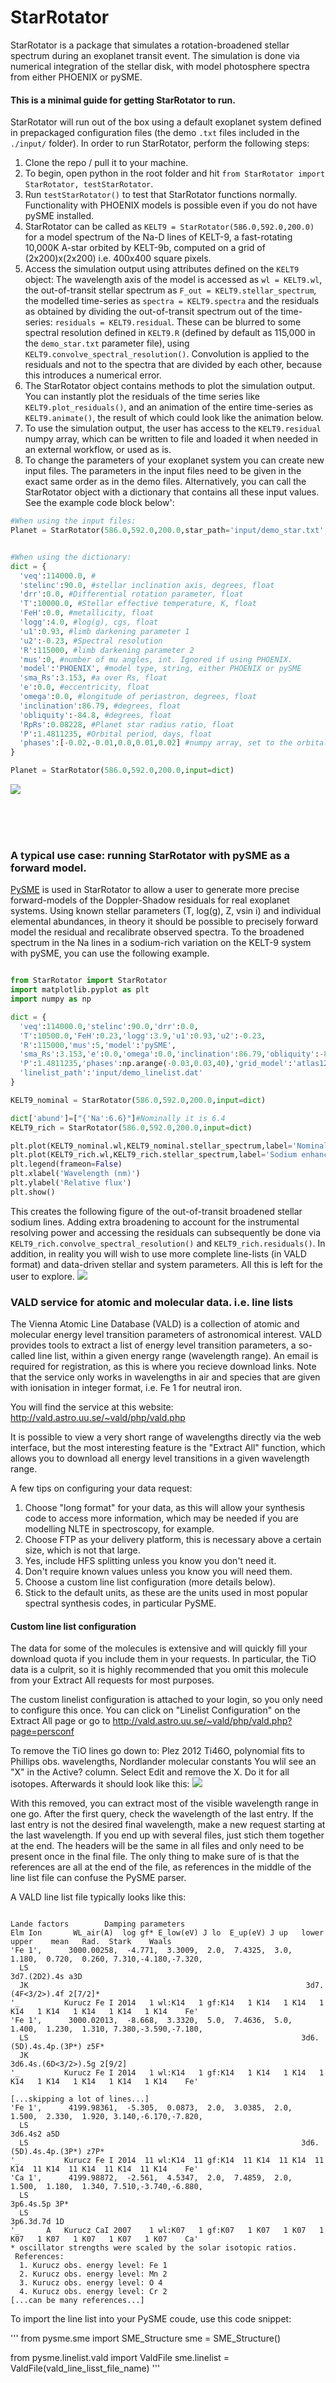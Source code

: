 # StarRotator

StarRotator is a package that simulates a rotation-broadened stellar spectrum during an exoplanet transit event. The simulation is done via numerical integration of the stellar disk, with model photosphere spectra from either PHOENIX or pySME.

#### This is a minimal guide for getting StarRotator to run.

StarRotator will run out of the box using a default exoplanet system defined in prepackaged configuration files (the demo `.txt` files included in the `./input/` folder).
In order to run StarRotator, perform the following steps:
1) Clone the repo / pull it to your machine.
2) To begin, open python in the root folder and hit `from StarRotator import StarRotator, testStarRotator`.
3) Run `testStarRotator()` to test that StarRotator functions normally. Functionality with PHOENIX models is possible even if you do not have pySME installed.
4) StarRotator can be called as `KELT9 = StarRotator(586.0,592.0,200.0)` for a model spectrum of the Na-D lines of KELT-9, a fast-rotating 10,000K A-star orbited by KELT-9b, computed on a grid of (2x200)x(2x200) i.e. 400x400 square pixels.
5) Access the simulation output using attributes defined on the `KELT9` object: The wavelength axis of the model is accessed as `wl = KELT9.wl`, the out-of-transit stellar spectrum as `F_out = KELT9.stellar_spectrum`, the modelled time-series as `spectra = KELT9.spectra` and the residuals as obtained by dividing the out-of-transit spectrum out of the time-series: `residuals = KELT9.residual`. These can be blurred to some spectral resolution defined in `KELT9.R` (defined by default as 115,000 in the `demo_star.txt` parameter file), using `KELT9.convolve_spectral_resolution()`. Convolution is applied to the residuals and not to the spectra that are divided by each other, because this introduces a numerical error.
6) The StarRotator object contains methods to plot the simulation output. You can instantly plot the residuals of the time series like `KELT9.plot_residuals()`, and an animation of the entire time-series as `KELT9.animate()`, the result of which could look like the animation below.
7) To use the simulation output, the user has access to the `KELT9.residual` numpy array, which can be written to file and loaded it when needed in an external workflow, or used as is.
8) To change the parameters of your exoplanet system you can create new input files. The parameters in the input files need to be given in the exact same order as in the demo files. Alternatively, you can call the StarRotator object with a dictionary that contains all these input values. See the example code block below':

```python
#When using the input files:
Planet = StarRotator(586.0,592.0,200.0,star_path='input/demo_star.txt',planet_path='input/demo_planet.txt',obs_path='input/demo_observations.txt')


#When using the dictionary:
dict = {
  'veq':114000.0, #
  'stelinc':90.0, #stellar inclination axis, degrees, float
  'drr':0.0, #Differential rotation parameter, float
  'T':10000.0, #Stellar effective temperature, K, float
  'FeH':0.0, #metallicity, float
  'logg':4.0, #log(g), cgs, float
  'u1':0.93, #limb darkening parameter 1
  'u2':-0.23, #Spectral resolution
  'R':115000, #limb darkening parameter 2
  'mus':0, #number of mu angles, int. Ignored if using PHOENIX.
  'model':'PHOENIX', #model type, string, either PHOENIX or pySME
  'sma_Rs':3.153, #a over Rs, float
  'e':0.0, #eccentricity, float
  'omega':0.0, #longitude of periastron, degrees, float
  'inclination':86.79, #degrees, float
  'obliquity':-84.8, #degrees, float
  'RpRs':0.08228, #Planet star radius ratio, float
  'P':1.4811235, #Orbital period, days, float
  'phases':[-0.02,-0.01,0.0,0.01,0.02] #numpy array, set to the orbital phases of the time series
}

Planet = StarRotator(586.0,592.0,200.0,input=dict)
```

![](demo.gif)

<br><br><br>

### A typical use case: running StarRotator with pySME as a forward model.

[PySME](https://github.com/AWehrhahn/SME) is used in StarRotator to allow a user to generate more precise forward-models of the Doppler-Shadow residuals for real exoplanet systems. Using known stellar parameters (T, log(g), Z, vsin i) and individual elemental abundances, in theory it should be possible to precisely forward model the residual and recalibrate observed spectra. To the broadened spectrum in the Na lines in a sodium-rich variation on the KELT-9 system with pySME, you can use the following example.


```python

from StarRotator import StarRotator
import matplotlib.pyplot as plt
import numpy as np

dict = {
  'veq':114000.0,'stelinc':90.0,'drr':0.0,
  'T':10500.0,'FeH':0.23,'logg':3.9,'u1':0.93,'u2':-0.23,
  'R':115000,'mus':5,'model':'pySME',
  'sma_Rs':3.153,'e':0.0,'omega':0.0,'inclination':86.79,'obliquity':-84.8,'RpRs':0.08228,
  'P':1.4811235,'phases':np.arange(-0.03,0.03,40),'grid_model':'atlas12.sav','abund':{},
  'linelist_path':'input/demo_linelist.dat'
}

KELT9_nominal = StarRotator(586.0,592.0,200.0,input=dict)

dict['abund']=["{'Na':6.6}"]#Nominally it is 6.4
KELT9_rich = StarRotator(586.0,592.0,200.0,input=dict)

plt.plot(KELT9_nominal.wl,KELT9_nominal.stellar_spectrum,label='Nominal sodium')
plt.plot(KELT9_rich.wl,KELT9_rich.stellar_spectrum,label='Sodium enhanced')
plt.legend(frameon=False)
plt.xlabel('Wavelength (nm)')
plt.ylabel('Relative flux')
plt.show()

```

This creates the following figure of the out-of-transit broadened stellar sodium lines. Adding extra broadening to account for the instrumental resolving power and  accessing the residuals can subsequently be done via `KELT9_rich.convolve_spectral_resolution()` and `KELT9_rich.residuals()`. In addition, in reality you will wish to use more complete line-lists (in VALD format) and data-driven stellar and system parameters. All this is left for the user to explore.
![](demo_spectrum.png)

### VALD service for atomic and molecular data. i.e. line lists


The Vienna Atomic Line Database (VALD) is a collection of atomic and molecular energy level transition parameters of astronomical interest. VALD provides tools to extract a list of energy level transition parameters, a so-called line list, within a given energy range (wavelength range). An email is required for registration, as this is where you recieve download links. Note that the service only works in wavelengths in air and species that are given with ionisation in integer format, i.e. Fe 1 for neutral iron.

You will find the service at this website: http://vald.astro.uu.se/~vald/php/vald.php

It is possible to view a very short range of wavelengths directly via the web interface, but the most interesting feature is the "Extract All" function, which allows you to download all energy level transitions in a given wavelength range.

A few tips on configuring your data request:
1) Choose "long format" for your data, as this will allow your synthesis code to access more information, which may be needed if you are modelling NLTE in spectroscopy, for example.
2) Choose FTP as your delivery platform, this is necessary above a certain size, which is not that large.
3) Yes, include HFS splitting unless you know you don't need it.
4) Don't require known values unless you know you will need them.
5) Choose a custom line list configuration (more details below).
6) Stick to the default units, as these are the units used in most popular spectral synthesis codes, in particular PySME.

#### Custom line list configuration

The data for some of the molecules is extensive and will quickly fill your download quota if you include them in your requests. In particular, the TiO data is a culprit, so it is highly recommended that you omit this molecule from your Extract All requests for most purposes.

The custom linelist configuration is attached to your login, so you only need to configure this once. You can click on "Linelist Configuration" on the Extract All page or go to
http://vald.astro.uu.se/~vald/php/vald.php?page=persconf

To remove the TiO lines go down to: Plez 2012 Ti46O, polynomial fits to Phillips obs. wavelengths, Nordlander molecular constants
You wlil see an "X" in the Active? column. Select Edit and remove the X. Do it for all isotopes. Afterwards it should look like this:
![](vald.png)

With this removed, you can extract most of the visible wavelength range in one go. After the first query, check the wavelength of the last entry. If the last entry is not the desired final wavelength, make a new request starting at the last wavelength. If you end up with several files, just stich them together at the end. The headers will be the same in all files and only need to be present once in the final file. The only thing to make sure of is that the references are all at the end of the file, as references in the middle of the line list file can confuse the PySME parser.

A VALD line list file typically looks like this:

```
                                                                     Lande factors        Damping parameters
Elm Ion       WL_air(A)  log gf* E_low(eV) J lo  E_up(eV) J up   lower   upper    mean   Rad.  Stark    Waals
'Fe 1',      3000.00258,  -4.771,  3.3009,  2.0,  7.4325,  3.0,  1.180,  0.720,  0.260, 7.310,-4.180,-7.320,
  LS                                                                      3d7.(2D2).4s a3D
  JK                                                              3d7.(4F<3/2>).4f 2[7/2]*
'_          Kurucz Fe I 2014   1 wl:K14   1 gf:K14   1 K14   1 K14   1 K14   1 K14   1 K14   1 K14   1 K14    Fe'
'Fe 1',      3000.02013,  -8.668,  3.3320,  5.0,  7.4636,  5.0,  1.400,  1.230,  1.310, 7.380,-3.590,-7.180,
  LS                                                             3d6.(5D).4s.4p.(3P*) z5F*
  JK                                                            3d6.4s.(6D<3/2>).5g 2[9/2]
'_          Kurucz Fe I 2014   1 wl:K14   1 gf:K14   1 K14   1 K14   1 K14   1 K14   1 K14   1 K14   1 K14    Fe'

[...skipping a lot of lines...]
'Fe 1',      4199.98361,  -5.305,  0.0873,  2.0,  3.0385,  2.0,  1.500,  2.330,  1.920, 3.140,-6.170,-7.820,
  LS                                                                           3d6.4s2 a5D
  LS                                                             3d6.(5D).4s.4p.(3P*) z7P*
'_          Kurucz Fe I 2014  11 wl:K14  11 gf:K14  11 K14  11 K14  11 K14  11 K14  11 K14  11 K14  11 K14    Fe'
'Ca 1',      4199.98872,  -2.561,  4.5347,  2.0,  7.4859,  2.0,  1.500,  1.180,  1.340, 7.510,-3.740,-6.880,
  LS                                                                         3p6.4s.5p 3P*
  LS                                                                          3p6.3d.7d 1D
'_      A   Kurucz CaI 2007    1 wl:K07   1 gf:K07   1 K07   1 K07   1 K07   1 K07   1 K07   1 K07   1 K07    Ca'
* oscillator strengths were scaled by the solar isotopic ratios.
 References:
  1. Kurucz obs. energy level: Fe 1
  2. Kurucz obs. energy level: Mn 2
  3. Kurucz obs. energy level: O 4
  4. Kurucz obs. energy level: Cr 2
[...can be many references...]
```

To import the line list into your PySME coude, use this code snippet:

'''
from pysme.sme import SME_Structure
sme = SME_Structure()

from pysme.linelist.vald import ValdFile
sme.linelist = ValdFile(vald_line_lisst_file_name)
'''

